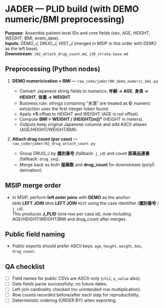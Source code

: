 
# JADER — PLID build (with DEMO numeric/BMI preprocessing)

**Purpose**: Assemble patient-level IDs and core fields (sex, AGE, HEIGHT, WEIGHT, BMI, event_date).  
**Inputs**: DEMO_J, DRUG_J, HIST_J (merged in MSIP in this order with DEMO as the left base).  
**Downstream**: `j02_attach_drug_count.md`, `j30_strata_base.md`

## Preprocessing (Python nodes)
1. **DEMO numericization + BMI** — `raw_code/jader/00_demo_numeric_bmi.py`  
   - Convert Japanese string fields to numerics: **年齢 → AGE**, **身長 → HEIGHT**, **体重 → WEIGHT**.  
   - Business rule: strings containing “未満” are treated as **0**; numeric extraction uses the first integer token found.  
   - Apply **+5** offset to HEIGHT and WEIGHT (AGE is not offset).  
   - Compute **BMI = WEIGHT / (HEIGHT[m])²** (HEIGHT in meters).  
   - Outputs keep original Japanese columns and add ASCII aliases (AGE/HEIGHT/WEIGHT/BMI).

2. **Attach drug count (per case)** — `raw_code/jader/02_drug_attach_count.py`  
   - Group DRUG_J by **識別番号** (fallback: `j_id`) and count **医薬品連番** (fallback: `drug_seq`).  
   - Merge back as both **服薬数** and **drug_count** for downstream (poly5 derivation).

## MSIP merge order
- In MSIP, perform **left outer joins** with **DEMO** as the anchor:  
  `DEMO` **LEFT JOIN** `DRUG` **LEFT JOIN** `HIST` using the case identifier (**識別番号** / `j_id`).  
  This produces **J_PLID** (one row per case id), now including AGE/HEIGHT/WEIGHT/BMI and drug_count after merges.

## Public field naming
- Public exports should prefer ASCII keys: `age`, `height`, `weight`, `bmi`, `drug_count`.

## QA checklist
- [ ] Field names for public CSVs are ASCII-only (`chi2`, `p_value` also).  
- [ ] Date fields parse successfully; no future dates.  
- [ ] Left-join cardinality checked (no unintended row multiplication).  
- [ ] Row counts recorded before/after each step for reproducibility.  
- [ ] Deterministic ordering (ORDER BY) when exporting.
